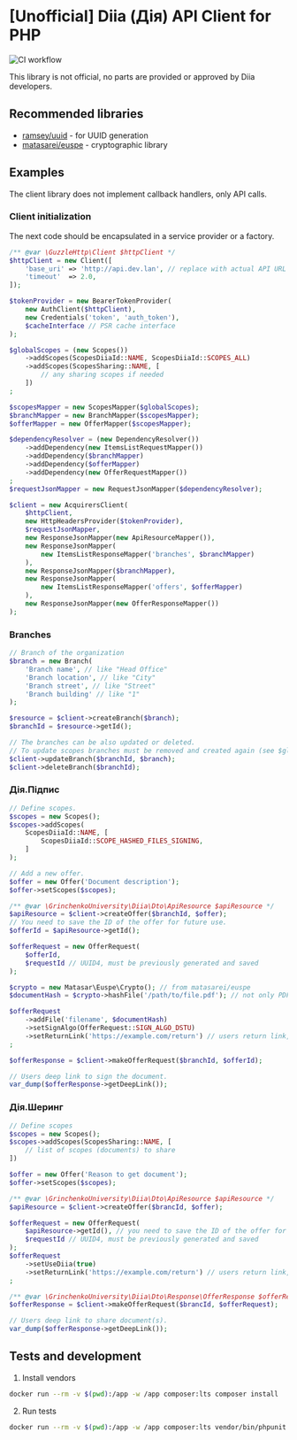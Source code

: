 # [Unofficial] Diia (Дія) API Client for PHP
![CI workflow](https://github.com/grinchenkoedu/diia-php/actions/workflows/tests.yml/badge.svg)

This library is not official, no parts are provided or approved by Diia developers.

## Recommended libraries
- [ramsey/uuid](https://github.com/ramsey/uuid) - for UUID generation
- [matasarei/euspe](https://github.com/matasarei/euspe) - cryptographic library

## Examples
The client library does not implement callback handlers, only API calls.

### Client initialization
The next code should be encapsulated in a service provider or a factory.
```php
/** @var \GuzzleHttp\Client $httpClient */
$httpClient = new Client([
    'base_uri' => 'http://api.dev.lan', // replace with actual API URL
    'timeout'  => 2.0,
]);

$tokenProvider = new BearerTokenProvider(
    new AuthClient($httpClient),
    new Credentials('token', 'auth_token'),
    $cacheInterface // PSR cache interface
);

$globalScopes = (new Scopes())
    ->addScopes(ScopesDiiaId::NAME, ScopesDiiaId::SCOPES_ALL)
    ->addScopes(ScopesSharing::NAME, [
        // any sharing scopes if needed
    ])
;

$scopesMapper = new ScopesMapper($globalScopes);
$branchMapper = new BranchMapper($scopesMapper);
$offerMapper = new OfferMapper($scopesMapper);

$dependencyResolver = (new DependencyResolver())
    ->addDependency(new ItemsListRequestMapper())
    ->addDependency($branchMapper)
    ->addDependency($offerMapper)
    ->addDependency(new OfferRequestMapper())
;
$requestJsonMapper = new RequestJsonMapper($dependencyResolver);

$client = new AcquirersClient(
    $httpClient,
    new HttpHeadersProvider($tokenProvider),
    $requestJsonMapper,
    new ResponseJsonMapper(new ApiResourceMapper()),
    new ResponseJsonMapper(
        new ItemsListResponseMapper('branches', $branchMapper)
    ),
    new ResponseJsonMapper($branchMapper),
    new ResponseJsonMapper(
        new ItemsListResponseMapper('offers', $offerMapper)
    ),
    new ResponseJsonMapper(new OfferResponseMapper())
);
```
### Branches
```php
// Branch of the organization
$branch = new Branch(
    'Branch name', // like "Head Office"
    'Branch location', // like "City"
    'Branch street', // like "Street"
    'Branch building' // like "1"
);

$resource = $client->createBranch($branch);
$branchId = $resource->getId();

// The branches can be also updated or deleted.
// To update scopes branches must be removed and created again (see $globalScopes).
$client->updateBranch($branchId, $branch);
$client->deleteBranch($branchId);
```

### Дія.Підпис
```php
// Define scopes.
$scopes = new Scopes();
$scopes->addScopes(
    ScopesDiiaId::NAME, [
        ScopesDiiaId::SCOPE_HASHED_FILES_SIGNING,
    ]
);

// Add a new offer.
$offer = new Offer('Document description');
$offer->setScopes($scopes);

/** @var \GrinchenkoUniversity\Diia\Dto\ApiResource $apiResource */
$apiResource = $client->createOffer($branchId, $offer);
// You need to save the ID of the offer for future use.
$offerId = $apiResource->getId();

$offerRequest = new OfferRequest(
    $offerId,
    $requestId // UUID4, must be previously generated and saved
);

$crypto = new Matasar\Euspe\Crypto(); // from matasarei/euspe
$documentHash = $crypto->hashFile('/path/to/file.pdf'); // not only PDF

$offerRequest
    ->addFile('filename', $documentHash)
    ->setSignAlgo(OfferRequest::SIGN_ALGO_DSTU)
    ->setReturnLink('https://example.com/return') // users return link, optional
;

$offerResponse = $client->makeOfferRequest($branchId, $offerId);

// Users deep link to sign the document.
var_dump($offerResponse->getDeepLink());
```

### Дія.Шеринг
```php
// Define scopes
$scopes = new Scopes();
$scopes->addScopes(ScopesSharing::NAME, [
    // list of scopes (documents) to share
])

$offer = new Offer('Reason to get document');
$offer->setScopes($scopes);

/** @var \GrinchenkoUniversity\Diia\Dto\ApiResource $apiResource */
$apiResource = $client->createOffer($brancId, $offer);

$offerRequest = new OfferRequest(
    $apiResource->getId(), // you need to save the ID of the offer for future use
    $requestId // UUID4, must be previously generated and saved
);
$offerRequest
    ->setUseDiia(true)
    ->setReturnLink('https://example.com/return') // users return link, optional
;

/** @var \GrinchenkoUniversity\Diia\Dto\Response\OfferResponse $offerResponse */
$offerResponse = $client->makeOfferRequest($brancId, $offerRequest);

// Users deep link to share document(s).
var_dump($offerResponse->getDeepLink());
```

## Tests and development
1. Install vendors
```bash
docker run --rm -v $(pwd):/app -w /app composer:lts composer install
```
2. Run tests
```bash
docker run --rm -v $(pwd):/app -w /app composer:lts vendor/bin/phpunit
```